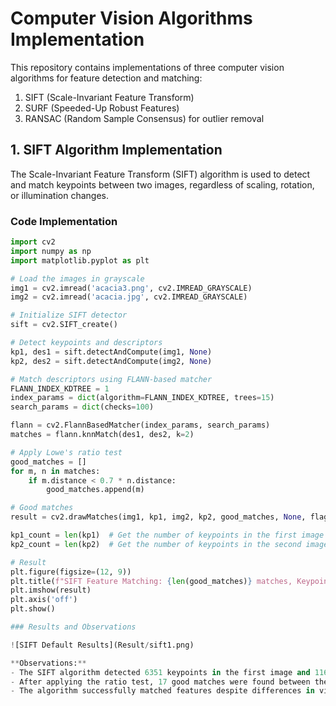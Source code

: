 # Computer Vision Algorithms Implementation

This repository contains implementations of three computer vision algorithms for feature detection and matching:

1. SIFT (Scale-Invariant Feature Transform)
2. SURF (Speeded-Up Robust Features)
3. RANSAC (Random Sample Consensus) for outlier removal

## 1. SIFT Algorithm Implementation

The Scale-Invariant Feature Transform (SIFT) algorithm is used to detect and match keypoints between two images, regardless of scaling, rotation, or illumination changes.

### Code Implementation

```python
import cv2
import numpy as np
import matplotlib.pyplot as plt

# Load the images in grayscale
img1 = cv2.imread('acacia3.png', cv2.IMREAD_GRAYSCALE)
img2 = cv2.imread('acacia.jpg', cv2.IMREAD_GRAYSCALE)

# Initialize SIFT detector
sift = cv2.SIFT_create()

# Detect keypoints and descriptors
kp1, des1 = sift.detectAndCompute(img1, None)
kp2, des2 = sift.detectAndCompute(img2, None)

# Match descriptors using FLANN-based matcher
FLANN_INDEX_KDTREE = 1
index_params = dict(algorithm=FLANN_INDEX_KDTREE, trees=15)
search_params = dict(checks=100)

flann = cv2.FlannBasedMatcher(index_params, search_params)
matches = flann.knnMatch(des1, des2, k=2)

# Apply Lowe's ratio test
good_matches = []
for m, n in matches:
    if m.distance < 0.7 * n.distance:
        good_matches.append(m)

# Good matches
result = cv2.drawMatches(img1, kp1, img2, kp2, good_matches, None, flags=2)

kp1_count = len(kp1)  # Get the number of keypoints in the first image
kp2_count = len(kp2)  # Get the number of keypoints in the second image

# Result
plt.figure(figsize=(12, 9))
plt.title(f"SIFT Feature Matching: {len(good_matches)} matches, Keypoints: ({kp1_count}, {kp2_count})")  
plt.imshow(result)
plt.axis('off')
plt.show()

### Results and Observations

![SIFT Default Results](Result/sift1.png)

**Observations:**
- The SIFT algorithm detected 6351 keypoints in the first image and 11683 in the second image.
- After applying the ratio test, 17 good matches were found between the two images.
- The algorithm successfully matched features despite differences in viewpoint and lighting.



